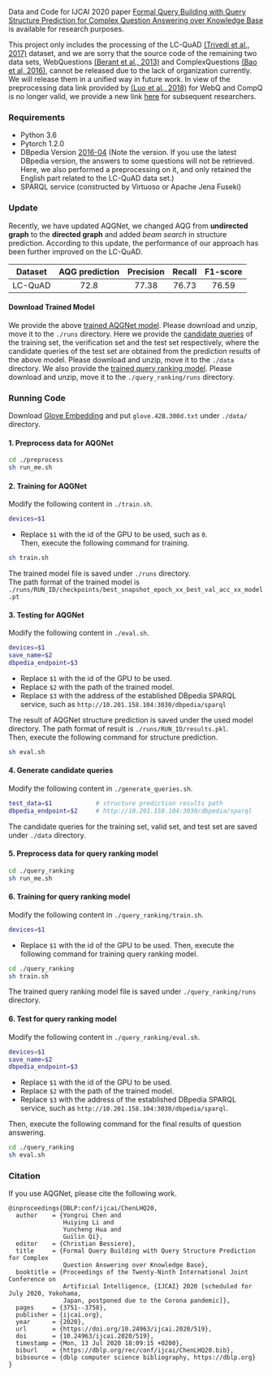 Data and Code for IJCAI 2020 paper [Formal Query Building with Query Structure Prediction for Complex Question Answering over Knowledge Base](https://www.ijcai.org/Proceedings/2020/0519.pdf) is available for research purposes.  

This project only includes the processing of the LC-QuAD [(Trivedi et al., 2017)](http://jens-lehmann.org/files/2017/iswc_lcquad.pdf) dataset, and we are sorry that the source code of the remaining two data sets, WebQuestions [(Berant et al., 2013)](https://www.aclweb.org/anthology/D13-1160.pdf) and ComplexQuestions [(Bao et al, 2016)](https://www.aclweb.org/anthology/C16-1236.pdf), cannot be released due to the lack of organization currently. We will release them in a unified way in future work.  In view of the preprocessing data link provided by [(Luo et al., 2018)](https://www.aclweb.org/anthology/D18-1242.pdf) for WebQ and CompQ is no longer valid, we provide a new link [here](https://drive.google.com/file/d/1bL5vEIek9kBDe_IKbicl5y_6k-fQ6Ogd/view?usp=sharing) for subsequent researchers. 

### Requirements
* Python 3.6
* Pytorch 1.2.0
* DBpedia Version [2016-04](https://drive.google.com/file/d/17TRlj8a34IEo686nnKHTewZEg4aMrYUe/view?usp=sharing) (Note the version. If you use the latest DBpedia version, the answers to some questions will not be retrieved. Here, we also performed a preprocessing on it, and only retained the English part related to the LC-QuAD data set.)
* SPARQL service (constructed by Virtuoso or Apache Jena Fuseki)

### Update
Recently, we have updated AQGNet, we changed AQG from **undirected graph** to the **directed graph** and added *beam search* in structure prediction. According to this update, the performance of our approach has been further improved on the LC-QuAD.

| **Dataset**   | AQG prediction | Precision | Recall | F1-score |
| ------------- | :------------: | :-------: | :----: | :------: |
|   LC-QuAD     |  72.8          | 77.38     | 76.73  | 76.59    |

#### Download Trained Model
We provide the above [trained AQGNet model](https://drive.google.com/file/d/1PPs2u4CX_qraFhl1YNQTbvp-MAvhKRbd/view?usp=sharing). Please download and unzip, move it to the `./runs` directory.
Here we provide the [candidate queries](https://drive.google.com/file/d/10fKDMPHxO-w85TWuCwHS1zW9tv9zHlOs/view?usp=sharing) of the training set, the verification set and the test set respectively, where the candidate queries of the test set are obtained from the prediction results of the above model. Please download and unzip, move it to the `./data` directory.
We also provide the [trained query ranking model](https://drive.google.com/file/d/1p1JnQlTQ2kA-ZnRoAKYOqu7FWwzX-dT8/view?usp=sharing). Please download and unzip, move it to the `./query_ranking/runs` directory.

### Running Code
Download [Glove Embedding](http://nlp.stanford.edu/data/glove.42B.300d.zip) and put `glove.42B.300d.txt` under `./data/` directory.

#### 1. Preprocess data for AQGNet
```bash
cd ./preprocess
sh run_me.sh
```


#### 2. Training for AQGNet
Modify the following content in `./train.sh`.
```bash
devices=$1
```
* Replace `$1` with the id of the GPU to be used, such as `0`.  
Then, execute the following command for training.
```bash
sh train.sh
```
The trained model file is saved under `./runs` directory.  
The path format of the trained model is `./runs/RUN_ID/checkpoints/best_snapshot_epoch_xx_best_val_acc_xx_model.pt`


#### 3. Testing for AQGNet
Modify the following content in `./eval.sh`.
```bash
devices=$1
save_name=$2
dbpedia_endpoint=$3
```
* Replace `$1` with the id of the GPU to be used.  
* Replace `$2` with the path of the trained model.  
* Replace `$3` with the address of the established DBpedia SPARQL service, such as `http://10.201.158.104:3030/dbpedia/sparql`

The result of AQGNet structure prediction is saved under the used model directory. The path format of result is `./runs/RUN_ID/results.pkl`.  
Then, execute the following command for structure prediction.
```bash
sh eval.sh
```


#### 4. Generate candidate queries
Modify the following content in `./generate_queries.sh`.
```bash
test_data=$1            # structure prediction results path
dbpedia_endpoint=$2     # http://10.201.158.104:3030/dbpedia/sparql
```
The candidate queries for the training set, valid set, and test set are saved under `./data` directory.


#### 5. Preprocess data for query ranking model
```bash
cd ./query_ranking
sh run_me.sh
```

#### 6. Training for query ranking model
Modify the following content in `./query_ranking/train.sh`.
```bash
devices=$1
```
* Replace `$1` with the id of the GPU to be used.
Then, execute the following command for training query ranking model.
```bash
cd ./query_ranking
sh train.sh
```
The trained query ranking model file is saved under `./query_ranking/runs` directory. 

#### 6. Test for query ranking model
Modify the following content in `./query_ranking/eval.sh`.
```bash
devices=$1
save_name=$2
dbpedia_endpoint=$3
```
* Replace `$1` with the id of the GPU to be used.  
* Replace `$2` with the path of the trained model.  
* Replace `$3` with the address of the established DBpedia SPARQL service, such as `http://10.201.158.104:3030/dbpedia/sparql`.

Then, execute the following command for the final results of question answering.
```bash
cd ./query_ranking
sh eval.sh
```

### Citation
If you use AQGNet, please cite the following work.
```
@inproceedings{DBLP:conf/ijcai/ChenLHQ20,
  author    = {Yongrui Chen and
               Huiying Li and
               Yuncheng Hua and
               Guilin Qi},
  editor    = {Christian Bessiere},
  title     = {Formal Query Building with Query Structure Prediction for Complex
               Question Answering over Knowledge Base},
  booktitle = {Proceedings of the Twenty-Ninth International Joint Conference on
               Artificial Intelligence, {IJCAI} 2020 [scheduled for July 2020, Yokohama,
               Japan, postponed due to the Corona pandemic]},
  pages     = {3751--3758},
  publisher = {ijcai.org},
  year      = {2020},
  url       = {https://doi.org/10.24963/ijcai.2020/519},
  doi       = {10.24963/ijcai.2020/519},
  timestamp = {Mon, 13 Jul 2020 18:09:15 +0200},
  biburl    = {https://dblp.org/rec/conf/ijcai/ChenLHQ20.bib},
  bibsource = {dblp computer science bibliography, https://dblp.org}
}
```
